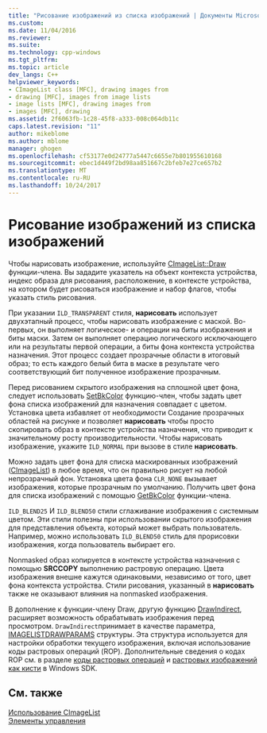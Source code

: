 ```yaml
---
title: "Рисование изображений из списка изображений | Документы Microsoft"
ms.custom: 
ms.date: 11/04/2016
ms.reviewer: 
ms.suite: 
ms.technology: cpp-windows
ms.tgt_pltfrm: 
ms.topic: article
dev_langs: C++
helpviewer_keywords:
- CImageList class [MFC], drawing images from
- drawing [MFC], images from image lists
- image lists [MFC], drawing images from
- images [MFC], drawing
ms.assetid: 2f6063fb-1c28-45f8-a333-008c064db11c
caps.latest.revision: "11"
author: mikeblome
ms.author: mblome
manager: ghogen
ms.openlocfilehash: cf53177e0d24777a5447c6655e7b801955610168
ms.sourcegitcommit: ebec1d449f2bd98aa851667c2bfeb7e27ce657b2
ms.translationtype: MT
ms.contentlocale: ru-RU
ms.lasthandoff: 10/24/2017
---
```

# <a name="drawing-images-from-an-image-list"></a>Рисование изображений из списка изображений
Чтобы нарисовать изображение, используйте [CImageList::Draw](../mfc/reference/cimagelist-class.md#draw) функции-члена. Вы зададите указатель на объект контекста устройства, индекс образа для рисования, расположение, в контексте устройства, на котором будет рисоваться изображение и набор флагов, чтобы указать стиль рисования.  
  
 При указании `ILD_TRANSPARENT` стиля, **нарисовать** использует двухэтапный процесс, чтобы нарисовать изображение с маской. Во-первых, он выполняет логическое- и операции на биты изображения и биты маски. Затем он выполняет операцию логического исключающего или на результаты первой операции, а биты фона контекста устройства назначения. Этот процесс создает прозрачные области в итоговый образ; то есть каждого белый бита в маске в результате чего соответствующий бит полученное изображение прозрачным.  
  
 Перед рисованием скрытого изображения на сплошной цвет фона, следует использовать [SetBkColor](../mfc/reference/cimagelist-class.md#setbkcolor) функцию-член, чтобы задать цвет фона списка изображений для назначения совпадает с цветом. Установка цвета избавляет от необходимости Создание прозрачных областей на рисунке и позволяет **нарисовать** чтобы просто скопировать образ в контексте устройства назначения, что приводит к значительному росту производительности. Чтобы нарисовать изображение, укажите `ILD_NORMAL` при вызове в стиле **нарисовать**.  
  
 Можно задать цвет фона для списка маскированных изображений ([CImageList](../mfc/reference/cimagelist-class.md)) в любое время, что он правильно рисует на любой непрозрачный фон. Установка цвета фона `CLR_NONE` вызывает изображения, которые прозрачным по умолчанию. Получить цвет фона для списка изображений с помощью [GetBkColor](../mfc/reference/cimagelist-class.md#getbkcolor) функции-члена.  
  
 `ILD_BLEND25` И `ILD_BLEND50` стили сглаживание изображения с системным цветом. Эти стили полезны при использовании скрытого изображения для представления объекта, который может выбрать пользователь. Например, можно использовать `ILD_BLEND50` стиль для прорисовки изображения, когда пользователь выбирает его.  
  
 Nonmasked образ копируется в контексте устройства назначения с помощью **SRCCOPY** выполнению растровую операцию. Цвета изображения внешне кажутся одинаковыми, независимо от того, цвет фона контекста устройства. Стили рисования, указанный в **нарисовать** также не оказывают влияния на nonmasked изображения.  
  
 В дополнение к функции-члену Draw, другую функцию [DrawIndirect](../mfc/reference/cimagelist-class.md#drawindirect), расширяет возможность обрабатывать изображения перед просмотром. `DrawIndirect`принимает в качестве параметра, [IMAGELISTDRAWPARAMS](http://msdn.microsoft.com/library/windows/desktop/bb761395) структуры. Эта структура используется для настройки обработки текущего изображения, включая использование коды растровых операций (ROP). Дополнительные сведения о кодах ROP см. в разделе [коды растровых операций](http://msdn.microsoft.com/library/windows/desktop/dd162892) и [растровых изображений как кисти](http://msdn.microsoft.com/library/windows/desktop/dd183378) в Windows SDK.  
  
## <a name="see-also"></a>См. также  
 [Использование CImageList](../mfc/using-cimagelist.md)   
 [Элементы управления](../mfc/controls-mfc.md)

